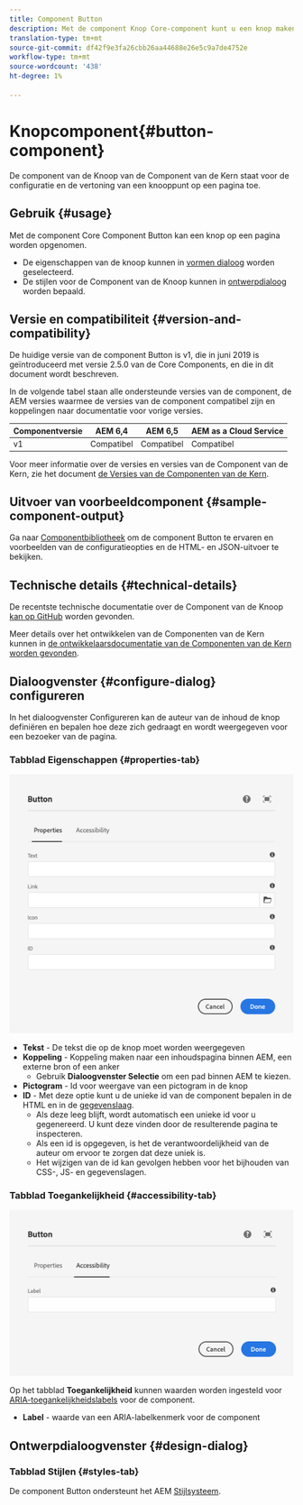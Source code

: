 ```yaml
---
title: Component Button
description: Met de component Knop Core-component kunt u een knop maken en weergeven.
translation-type: tm+mt
source-git-commit: df42f9e3fa26cbb26aa44688e26e5c9a7de4752e
workflow-type: tm+mt
source-wordcount: '438'
ht-degree: 1%

---
```



# Knopcomponent{#button-component}

De component van de Knoop van de Component van de Kern staat voor de configuratie en de vertoning van een knooppunt op een pagina toe.

## Gebruik {#usage}

Met de component Core Component Button kan een knop op een pagina worden opgenomen.

* De eigenschappen van de knoop kunnen in [vormen dialoog](#configure-dialog) worden geselecteerd.
* De stijlen voor de Component van de Knoop kunnen in [ontwerpdialoog](#design-dialog) worden bepaald.

## Versie en compatibiliteit {#version-and-compatibility}

De huidige versie van de component Button is v1, die in juni 2019 is geïntroduceerd met versie 2.5.0 van de Core Components, en die in dit document wordt beschreven.

In de volgende tabel staan alle ondersteunde versies van de component, de AEM versies waarmee de versies van de component compatibel zijn en koppelingen naar documentatie voor vorige versies.

| Componentversie | AEM 6,4 | AEM 6,5 | AEM as a Cloud Service |
|--- |--- |---|---|
| v1 | Compatibel | Compatibel | Compatibel |

Voor meer informatie over de versies en versies van de Component van de Kern, zie het document [de Versies van de Componenten van de Kern](/help/versions.md).

## Uitvoer van voorbeeldcomponent {#sample-component-output}

Ga naar [Componentbibliotheek](https://adobe.com/go/aem_cmp_library_button) om de component Button te ervaren en voorbeelden van de configuratieopties en de HTML- en JSON-uitvoer te bekijken.

## Technische details {#technical-details}

De recentste technische documentatie over de Component van de Knoop [kan op GitHub](https://adobe.com/go/aem_cmp_tech_button_v1) worden gevonden.

Meer details over het ontwikkelen van de Componenten van de Kern kunnen in [de ontwikkelaarsdocumentatie van de Componenten van de Kern worden gevonden](/help/developing/overview.md).

## Dialoogvenster {#configure-dialog} configureren

In het dialoogvenster Configureren kan de auteur van de inhoud de knop definiëren en bepalen hoe deze zich gedraagt en wordt weergegeven voor een bezoeker van de pagina.

### Tabblad Eigenschappen {#properties-tab}

![Het tabblad Eigenschappen van het dialoogvenster Bewerken van component Button](/help/assets/button-edit-properties.png)

* **Tekst**  - De tekst die op de knop moet worden weergegeven
* **Koppeling**  - Koppeling maken naar een inhoudspagina binnen AEM, een externe bron of een anker
   * Gebruik **Dialoogvenster Selectie** om een pad binnen AEM te kiezen.
* **Pictogram**  - Id voor weergave van een pictogram in de knop
* **ID**  - Met deze optie kunt u de unieke id van de component bepalen in de HTML en in de  [gegevenslaag](/help/developing/data-layer/overview.md).
   * Als deze leeg blijft, wordt automatisch een unieke id voor u gegenereerd. U kunt deze vinden door de resulterende pagina te inspecteren.
   * Als een id is opgegeven, is het de verantwoordelijkheid van de auteur om ervoor te zorgen dat deze uniek is.
   * Het wijzigen van de id kan gevolgen hebben voor het bijhouden van CSS-, JS- en gegevenslagen.

### Tabblad Toegankelijkheid {#accessibility-tab}

![Toegankelijkheid, tabblad van het dialoogvenster Bewerken van component Button](/help/assets/button-edit-accessibility.png)

Op het tabblad **Toegankelijkheid** kunnen waarden worden ingesteld voor [ARIA-toegankelijkheidslabels](https://www.w3.org/WAI/standards-guidelines/aria/) voor de component.

* **Label**  - waarde van een ARIA-labelkenmerk voor de component

## Ontwerpdialoogvenster {#design-dialog}

### Tabblad Stijlen {#styles-tab}

De component Button ondersteunt het AEM [Stijlsysteem](/help/get-started/authoring.md#component-styling).
